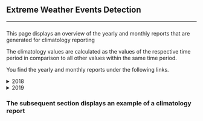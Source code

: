 <h2>Extreme Weather Events Detection</h2>

<hr />

<h3></h3>
<p>This page displays an overview of the yearly and monthly reports that are generated for climatology reporting </p>
<p>The climatology values are calculated as the values of the respective time period in comparison to all other values within the same time period. </p>
<p>You find the yearly and monthly reports under the following links.</p>

<details> <summary> 2018 </summary> 
<p><a href="./2018.md">2018.md</a></p>

 </details>

<details> <summary> 2019 </summary> 
<p><a href="./2019.md">2019.md</a></p>
<details> <summary> 1 </summary> 
 <br/> <p><a href="./2019_12.md">2019_12.md</a></p> 
 </details><details> <summary> 12 </summary> 
 <br/> <p><a href="./2019_12.md">2019_12.md</a></p> 
 </details>
 </details>

<h3>The subsequent section displays an example of a climatology report</h3>

